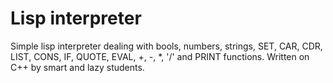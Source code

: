 # Lisp interpreter

Simple lisp interpreter dealing with bools, numbers, strings, SET,
CAR, CDR, LIST, CONS, IF, QUOTE, EVAL, +, -, *, '/' and PRINT
functions. Written on C++ by smart and lazy students.
